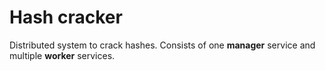# Hash cracker

Distributed system to crack hashes. Consists of one **manager** service and multiple **worker** services.
